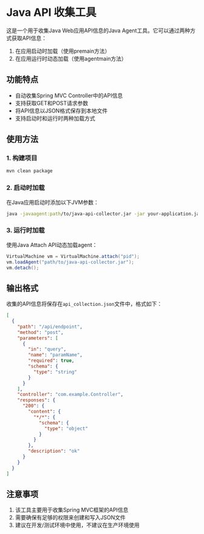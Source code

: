 # Java API 收集工具

这是一个用于收集Java Web应用API信息的Java Agent工具。它可以通过两种方式获取API信息：
1. 在应用启动时加载（使用premain方法）
2. 在应用运行时动态加载（使用agentmain方法）

## 功能特点

- 自动收集Spring MVC Controller中的API信息
- 支持获取GET和POST请求参数
- 将API信息以JSON格式保存到本地文件
- 支持启动时和运行时两种加载方式

## 使用方法

### 1. 构建项目

```bash
mvn clean package
```

### 2. 启动时加载

在Java应用启动时添加以下JVM参数：

```bash
java -javaagent:path/to/java-api-collector.jar -jar your-application.jar
```

### 3. 运行时加载

使用Java Attach API动态加载agent：

```java
VirtualMachine vm = VirtualMachine.attach("pid");
vm.loadAgent("path/to/java-api-collector.jar");
vm.detach();
```

## 输出格式

收集的API信息将保存在`api_collection.json`文件中，格式如下：

```json
[
  {
    "path": "/api/endpoint",
    "method": "post",
    "parameters": [
      {
        "in": "query",
        "name": "paramName",
        "required": true,
        "schema": {
          "type": "string"
        }
      }
    ],
    "controller": "com.example.Controller",
    "responses": {
      "200": {
        "content": {
          "*/*": {
            "schema": {
              "type": "object"
            }
          }
        },
        "description": "ok"
      }
    }
  }
]
```

## 注意事项

1. 该工具主要用于收集Spring MVC框架的API信息
2. 需要确保有足够的权限来创建和写入JSON文件
3. 建议在开发/测试环境中使用，不建议在生产环境使用 